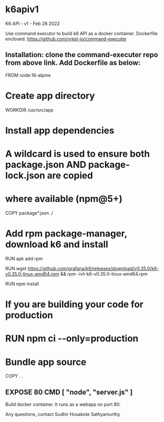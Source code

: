 # k6apiv1
K6 API - v1 - Feb 28 2022


Use command executor to build k6 API as a docker container. Dockerfile enclosed.
https://github.com/vrest-io/command-executer

Installation:
clone the command-executer repo from above link.
Add Dockerfile as below:
-------------------------------------------------------
FROM node:16-alpine

# Create app directory
WORKDIR /usr/src/app

# Install app dependencies
# A wildcard is used to ensure both package.json AND package-lock.json are copied
# where available (npm@5+)
COPY package*.json ./

# Add rpm package-manager, download k6 and install

RUN apk add rpm

RUN wget https://github.com/grafana/k6/releases/download/v0.35.0/k6-v0.35.0-linux-amd64.rpm && rpm -ivh k6-v0.35.0-linux-amd64.rpm

RUN npm install
# If you are building your code for production
# RUN npm ci --only=production

# Bundle app source
COPY . .

EXPOSE 80
CMD [ "node", "server.js" ]
-------------------------------------------------------

Build docker container. It runs as a webapp on port 80.

Any questions, contact Sudhir Hosakote Sathyamurthy
